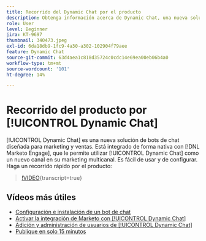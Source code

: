 ```yaml
---
title: Recorrido del Dynamic Chat por el producto
description: Obtenga información acerca de Dynamic Chat, una nueva solución de bots de chat diseñada para el marketing y las ventas desde Adobe.
role: User
level: Beginner
jira: KT-9697
thumbnail: 340473.jpeg
exl-id: 6da18db9-1fc9-4a30-a302-102904f79aee
feature: Dynamic Chat
source-git-commit: 63d4aea1c818d35724c0cdc14e69ea00eb06b4a0
workflow-type: tm+mt
source-wordcount: '101'
ht-degree: 14%

---
```


# Recorrido del producto por [!UICONTROL Dynamic Chat]

[!UICONTROL Dynamic Chat]  es una nueva solución de bots de chat diseñada para marketing y ventas. Está integrado de forma nativa con [!DNL Marketo Engage], que le permite utilizar [!UICONTROL Dynamic Chat]  como un nuevo canal en su marketing multicanal. Es fácil de usar y de configurar. Haga un recorrido rápido por el producto:

>[!VIDEO](https://video.tv.adobe.com/v/340473/?quality=12&learn=on){transcript=true}

## Vídeos más útiles

* [Configuración e instalación de un bot de chat](setup.md)
* [Activar la integración de Marketo con [!UICONTROL Dynamic Chat]](marketo-integration.md)
* [Adición y administración de usuarios de [!UICONTROL Dynamic Chat]](user-management.md)
* [Publique en solo 15 minutos](go-live-in-15-minutes.md)
